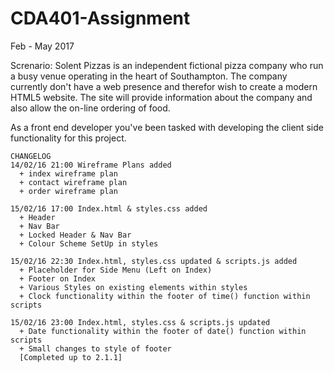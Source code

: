 # CDA401-Assignment
Feb - May 2017

Screnario:
Solent Pizzas is an independent fictional pizza company who run a busy venue operating in the heart of Southampton. The
company currently don't have a web presence and therefor wish to create a modern HTML5 website. The site will provide
information about the company and also allow the on-line ordering of food.

As a front end developer you've been tasked with developing the client side functionality for this project.

~~~
CHANGELOG
14/02/16 21:00 Wireframe Plans added
  + index wireframe plan
  + contact wireframe plan
  + order wireframe plan

15/02/16 17:00 Index.html & styles.css added
  + Header
  + Nav Bar
  + Locked Header & Nav Bar
  + Colour Scheme SetUp in styles
  
15/02/16 22:30 Index.html, styles.css updated & scripts.js added
  + Placeholder for Side Menu (Left on Index)
  + Footer on Index
  + Various Styles on existing elements within styles
  + Clock functionality within the footer of time() function within scripts
  
15/02/16 23:00 Index.html, styles.css & scripts.js updated
  + Date functionality within the footer of date() function within scripts
  + Small changes to style of footer
  [Completed up to 2.1.1]

~~~
